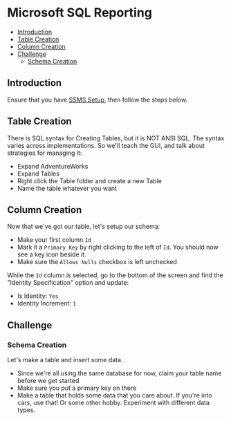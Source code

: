 # Microsoft SQL Reporting

* [Introduction](#introduction)
* [Table Creation](#table-creation)
* [Column Creation](#column-creation)
* [Challenge](#challenge)
  * [Schema Creation](#schema-creation)

## Introduction

Ensure that you have [SSMS Setup](system.markdown), then follow the steps below.

## Table Creation

There is SQL syntax for Creating Tables, but it is NOT ANSI SQL. The syntax varies across implementations. So we'll teach the GUI, and talk about strategies for managing it:

* Expand AdventureWorks
* Expand Tables
* Right click the Table folder and create a new Table
* Name the table whatever you want

## Column Creation

Now that we've got our table, let's setup our schema:

* Make your first column `Id`
* Mark it a `Primary Key` by right clicking to the left of `Id`. You should now see a key icon beside it.
* Make sure the `Allows Nulls` checkbox is left unchecked

While the `Id` column is selected, go to the bottom of the screen and find the "Identity Specification" option and update:

* Is Identity: `Yes`
* Identity Increment: `1`

## Challenge

### Schema Creation

Let's make a table and insert some data.

* Since we're all using the same database for now, claim your table name before we get started
* Make sure you put a primary key on there
* Make a table that holds some data that you care about. If you're into cars, use that! Or some other hobby. Experiment with different data types.
